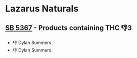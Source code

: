 # Lazarus Naturals

## [SB 5367](/bill/2023-24/sb/5367/) - Products containing THC  👎3 
* 👎 Dylan Summers
* 👎 Dylan Summers